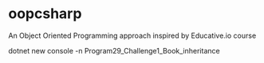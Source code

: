 # oopcsharp
An Object Oriented Programming approach inspired by Educative.io course

dotnet new console -n Program29_Challenge1_Book_inheritance


